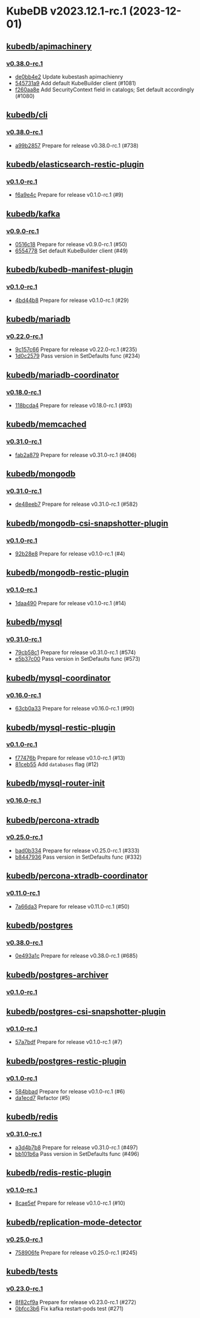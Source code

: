 # KubeDB v2023.12.1-rc.1 (2023-12-01)


## [kubedb/apimachinery](https://github.com/kubedb/apimachinery)

### [v0.38.0-rc.1](https://github.com/kubedb/apimachinery/releases/tag/v0.38.0-rc.1)

- [de0bb4e2](https://github.com/kubedb/apimachinery/commit/de0bb4e2) Update kubestash apimachienry
- [545731a9](https://github.com/kubedb/apimachinery/commit/545731a9) Add default KubeBuilder client (#1081)
- [f260aa8e](https://github.com/kubedb/apimachinery/commit/f260aa8e) Add SecurityContext field in catalogs; Set default accordingly (#1080)



## [kubedb/cli](https://github.com/kubedb/cli)

### [v0.38.0-rc.1](https://github.com/kubedb/cli/releases/tag/v0.38.0-rc.1)

- [a99b2857](https://github.com/kubedb/cli/commit/a99b2857) Prepare for release v0.38.0-rc.1 (#738)



## [kubedb/elasticsearch-restic-plugin](https://github.com/kubedb/elasticsearch-restic-plugin)

### [v0.1.0-rc.1](https://github.com/kubedb/elasticsearch-restic-plugin/releases/tag/v0.1.0-rc.1)

- [f6a9e4c](https://github.com/kubedb/elasticsearch-restic-plugin/commit/f6a9e4c) Prepare for release v0.1.0-rc.1 (#9)



## [kubedb/kafka](https://github.com/kubedb/kafka)

### [v0.9.0-rc.1](https://github.com/kubedb/kafka/releases/tag/v0.9.0-rc.1)

- [0516c18](https://github.com/kubedb/kafka/commit/0516c18) Prepare for release v0.9.0-rc.1 (#50)
- [6554778](https://github.com/kubedb/kafka/commit/6554778) Set default KubeBuilder client (#49)



## [kubedb/kubedb-manifest-plugin](https://github.com/kubedb/kubedb-manifest-plugin)

### [v0.1.0-rc.1](https://github.com/kubedb/kubedb-manifest-plugin/releases/tag/v0.1.0-rc.1)

- [4bd44b8](https://github.com/kubedb/kubedb-manifest-plugin/commit/4bd44b8) Prepare for release v0.1.0-rc.1 (#29)



## [kubedb/mariadb](https://github.com/kubedb/mariadb)

### [v0.22.0-rc.1](https://github.com/kubedb/mariadb/releases/tag/v0.22.0-rc.1)

- [9c157c66](https://github.com/kubedb/mariadb/commit/9c157c66) Prepare for release v0.22.0-rc.1 (#235)
- [1d0c2579](https://github.com/kubedb/mariadb/commit/1d0c2579) Pass version in SetDefaults func (#234)



## [kubedb/mariadb-coordinator](https://github.com/kubedb/mariadb-coordinator)

### [v0.18.0-rc.1](https://github.com/kubedb/mariadb-coordinator/releases/tag/v0.18.0-rc.1)

- [118bcda4](https://github.com/kubedb/mariadb-coordinator/commit/118bcda4) Prepare for release v0.18.0-rc.1 (#93)



## [kubedb/memcached](https://github.com/kubedb/memcached)

### [v0.31.0-rc.1](https://github.com/kubedb/memcached/releases/tag/v0.31.0-rc.1)

- [fab2a879](https://github.com/kubedb/memcached/commit/fab2a879) Prepare for release v0.31.0-rc.1 (#406)



## [kubedb/mongodb](https://github.com/kubedb/mongodb)

### [v0.31.0-rc.1](https://github.com/kubedb/mongodb/releases/tag/v0.31.0-rc.1)

- [de48eeb7](https://github.com/kubedb/mongodb/commit/de48eeb7) Prepare for release v0.31.0-rc.1 (#582)



## [kubedb/mongodb-csi-snapshotter-plugin](https://github.com/kubedb/mongodb-csi-snapshotter-plugin)

### [v0.1.0-rc.1](https://github.com/kubedb/mongodb-csi-snapshotter-plugin/releases/tag/v0.1.0-rc.1)

- [92b28e8](https://github.com/kubedb/mongodb-csi-snapshotter-plugin/commit/92b28e8) Prepare for release v0.1.0-rc.1 (#4)



## [kubedb/mongodb-restic-plugin](https://github.com/kubedb/mongodb-restic-plugin)

### [v0.1.0-rc.1](https://github.com/kubedb/mongodb-restic-plugin/releases/tag/v0.1.0-rc.1)

- [1daa490](https://github.com/kubedb/mongodb-restic-plugin/commit/1daa490) Prepare for release v0.1.0-rc.1 (#14)



## [kubedb/mysql](https://github.com/kubedb/mysql)

### [v0.31.0-rc.1](https://github.com/kubedb/mysql/releases/tag/v0.31.0-rc.1)

- [79cb58c1](https://github.com/kubedb/mysql/commit/79cb58c1) Prepare for release v0.31.0-rc.1 (#574)
- [e5b37c00](https://github.com/kubedb/mysql/commit/e5b37c00) Pass version in SetDefaults func (#573)



## [kubedb/mysql-coordinator](https://github.com/kubedb/mysql-coordinator)

### [v0.16.0-rc.1](https://github.com/kubedb/mysql-coordinator/releases/tag/v0.16.0-rc.1)

- [63cb0a33](https://github.com/kubedb/mysql-coordinator/commit/63cb0a33) Prepare for release v0.16.0-rc.1 (#90)



## [kubedb/mysql-restic-plugin](https://github.com/kubedb/mysql-restic-plugin)

### [v0.1.0-rc.1](https://github.com/kubedb/mysql-restic-plugin/releases/tag/v0.1.0-rc.1)

- [f77476b](https://github.com/kubedb/mysql-restic-plugin/commit/f77476b) Prepare for release v0.1.0-rc.1 (#13)
- [81ceb55](https://github.com/kubedb/mysql-restic-plugin/commit/81ceb55) Add `databases` flag (#12)



## [kubedb/mysql-router-init](https://github.com/kubedb/mysql-router-init)

### [v0.16.0-rc.1](https://github.com/kubedb/mysql-router-init/releases/tag/v0.16.0-rc.1)




## [kubedb/percona-xtradb](https://github.com/kubedb/percona-xtradb)

### [v0.25.0-rc.1](https://github.com/kubedb/percona-xtradb/releases/tag/v0.25.0-rc.1)

- [bad0b334](https://github.com/kubedb/percona-xtradb/commit/bad0b334) Prepare for release v0.25.0-rc.1 (#333)
- [b8447936](https://github.com/kubedb/percona-xtradb/commit/b8447936) Pass version in SetDefaults func (#332)



## [kubedb/percona-xtradb-coordinator](https://github.com/kubedb/percona-xtradb-coordinator)

### [v0.11.0-rc.1](https://github.com/kubedb/percona-xtradb-coordinator/releases/tag/v0.11.0-rc.1)

- [7a66da3](https://github.com/kubedb/percona-xtradb-coordinator/commit/7a66da3) Prepare for release v0.11.0-rc.1 (#50)



## [kubedb/postgres](https://github.com/kubedb/postgres)

### [v0.38.0-rc.1](https://github.com/kubedb/postgres/releases/tag/v0.38.0-rc.1)

- [0e493a1c](https://github.com/kubedb/postgres/commit/0e493a1cd) Prepare for release v0.38.0-rc.1 (#685)



## [kubedb/postgres-archiver](https://github.com/kubedb/postgres-archiver)

### [v0.1.0-rc.1](https://github.com/kubedb/postgres-archiver/releases/tag/v0.1.0-rc.1)




## [kubedb/postgres-csi-snapshotter-plugin](https://github.com/kubedb/postgres-csi-snapshotter-plugin)

### [v0.1.0-rc.1](https://github.com/kubedb/postgres-csi-snapshotter-plugin/releases/tag/v0.1.0-rc.1)

- [57a7bdf](https://github.com/kubedb/postgres-csi-snapshotter-plugin/commit/57a7bdf) Prepare for release v0.1.0-rc.1 (#7)



## [kubedb/postgres-restic-plugin](https://github.com/kubedb/postgres-restic-plugin)

### [v0.1.0-rc.1](https://github.com/kubedb/postgres-restic-plugin/releases/tag/v0.1.0-rc.1)

- [584bbad](https://github.com/kubedb/postgres-restic-plugin/commit/584bbad) Prepare for release v0.1.0-rc.1 (#6)
- [da1ecd7](https://github.com/kubedb/postgres-restic-plugin/commit/da1ecd7) Refactor (#5)



## [kubedb/redis](https://github.com/kubedb/redis)

### [v0.31.0-rc.1](https://github.com/kubedb/redis/releases/tag/v0.31.0-rc.1)

- [a3d4b7b8](https://github.com/kubedb/redis/commit/a3d4b7b8) Prepare for release v0.31.0-rc.1 (#497)
- [bb101b6a](https://github.com/kubedb/redis/commit/bb101b6a) Pass version in SetDefaults func (#496)



## [kubedb/redis-restic-plugin](https://github.com/kubedb/redis-restic-plugin)

### [v0.1.0-rc.1](https://github.com/kubedb/redis-restic-plugin/releases/tag/v0.1.0-rc.1)

- [8cae5ef](https://github.com/kubedb/redis-restic-plugin/commit/8cae5ef) Prepare for release v0.1.0-rc.1 (#10)



## [kubedb/replication-mode-detector](https://github.com/kubedb/replication-mode-detector)

### [v0.25.0-rc.1](https://github.com/kubedb/replication-mode-detector/releases/tag/v0.25.0-rc.1)

- [758906fe](https://github.com/kubedb/replication-mode-detector/commit/758906fe) Prepare for release v0.25.0-rc.1 (#245)



## [kubedb/tests](https://github.com/kubedb/tests)

### [v0.23.0-rc.1](https://github.com/kubedb/tests/releases/tag/v0.23.0-rc.1)

- [8f82cf9a](https://github.com/kubedb/tests/commit/8f82cf9a) Prepare for release v0.23.0-rc.1 (#272)
- [0bfcc3b6](https://github.com/kubedb/tests/commit/0bfcc3b6) Fix kafka restart-pods test (#271)



